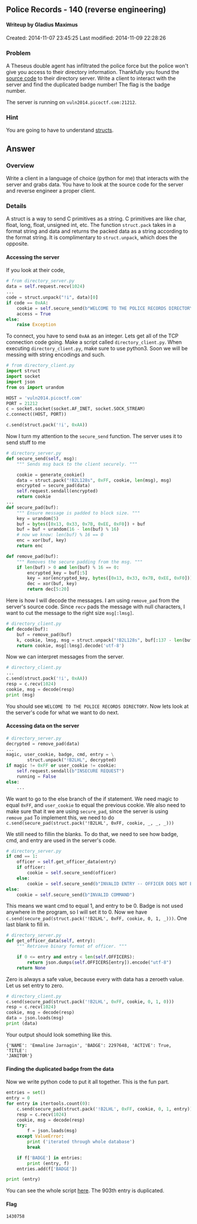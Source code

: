 ## Police Records - 140 (reverse engineering) ##
#### Writeup by Gladius Maximus
Created: 2014-11-07 23:45:25
Last modified: 2014-11-09 22:28:26

### Problem ###

A Theseus double agent has infiltrated the police force but the police won't
give you access to their directory information. Thankfully you found the
[source code](directory_server.py) to their directory server. Write a client to
interact with the server and find the duplicated badge number! The flag is the
badge number.

The server is running on `vuln2014.picoctf.com:21212`.

### Hint ###

You are going to have to understand
[structs](https://docs.python.org/2/library/struct.html).

## Answer ##

### Overview ###

Write a client in a language of choice (python for me) that interacts with the
server and grabs data. You have to look at the source code for the server and
reverse engineer a proper client.

### Details ###

A struct is a way to send C primitives as a string. C primitives are like char,
float, long, float, unsigned int, etc. The function `struct.pack` takes in a
format string and data and returns the packed data as a string according to the format string. It is
complimentary to `struct.unpack`, which does the opposite.

#### Accessing the server ####

If you look at their code,

```python
# from directory_server.py
data = self.request.recv(1024)
...
code = struct.unpack("!i", data)[0]
if code == 0xAA:
    cookie = self.secure_send(b"WELCOME TO THE POLICE RECORDS DIRECTORY")
    access = True
else:
    raise Exception
```

To connect, you have to send `0xAA` as an integer. Lets get all of the TCP
connection code going. Make a script called `directory_client.py`. When
executing `directory_client.py`, make sure to use python3. Soon we will be
messing with string encodings and such.

```python
# from directory_client.py
import struct
import socket
import json
from os import urandom

HOST = 'vuln2014.picoctf.com'
PORT = 21212
c = socket.socket(socket.AF_INET, socket.SOCK_STREAM)
c.connect((HOST, PORT))

c.send(struct.pack('!i', 0xAA))
```

Now I turn my attention to the `secure_send` function. The server uses it to
send stuff to me

```python
# directory_server.py
def secure_send(self, msg):
    """ Sends msg back to the client securely. """

    cookie = generate_cookie()
    data = struct.pack("!B2L128s", 0xFF, cookie, len(msg), msg)
    encrypted = secure_pad(data)
    self.request.sendall(encrypted)
    return cookie
...
def secure_pad(buf):
    """ Ensure message is padded to block size. """
    key = urandom(5)
    buf = bytes([0x13, 0x33, 0x7B, 0xEE, 0xF0]) + buf
    buf = buf + urandom(16 - len(buf) % 16)
	# now we know: len(buf) % 16 == 0
    enc = xor(buf, key)
    return enc

def remove_pad(buf):
    """ Removes the secure padding from the msg. """
    if len(buf) > 0 and len(buf) % 16 == 0:
        encrypted_key = buf[:5]
        key = xor(encrypted_key, bytes([0x13, 0x33, 0x7B, 0xEE, 0xF0]))
        dec = xor(buf, key)
        return dec[5:20]
```
<!---
So the server sends a message of 0xFF, a cookie, the length of the
message, and then the actual message. The message itself is padded with the
same five bytes each time. Then bytes are added at the end, until the length of
the message is a multiple of 16. It xors that with a random key.

Intermission for cryptography. For any $a$ and $b$, $a \oplus b$ \oplus b = a$
($\oplus$ stands for xor). xor has the special property that if $a \oplus b =
c$, then $a \oplus c = b$. This means xor is its own inverse. That will come in
handy later.

If I want to remove the padding, since I know exactly the first five bytes, I
xor them with the first five elements of buffer. Since the ciphertext, $c$, was
made by xoring the message, $m$, with the key, $k$, we have $c = m \oplus
k$. If we know the first part of the message, using the inverse property of xor
stated above, we have $m \oplus c = k$. So we can get the key if part of the
message and part of the ciphertext are known. The `remove_pad` function does
exactly this. It gets the first five bytes of the message, and xors them with
the plaintext they represent. The client and the server both need to always
start the message with known plaintext, so the client can decrypt the
messages. Then we use that key to decrypt the message.
-->

Here is how I will decode the messages. I am using `remove_pad` from the
server's source code. Since `recv` pads the message with null characters, I
want to cut the message to the right size `msg[:lmsg]`.

```python
# directory_client.py
def decode(buf):
    buf = remove_pad(buf)
    k, cookie, lmsg, msg = struct.unpack("!B2L128s", buf[:137 - len(buf)])
    return cookie, msg[:lmsg].decode('utf-8')
```

Now we can interpret messages from the server.

```python
# directory_client.py
...
c.send(struct.pack('!i', 0xAA))
resp = c.recv(1024)
cookie, msg = decode(resp)
print (msg)
```

You should see `WELCOME TO THE POLICE RECORDS DIRECTORY`. Now lets look at the
server's code for what we want to do next.

#### Accessing data on the server ####

```python
# directory_server.py
decrypted = remove_pad(data)
...
magic, user_cookie, badge, cmd, entry = \
        struct.unpack("!B2LHL", decrypted)
if magic != 0xFF or user_cookie != cookie:
    self.request.sendall(b"INSECURE REQUEST")
    running = False
else:
    ...
```

We want to go to the else branch of the if statement. We need magic to equal
`0xFF`, and `user_cookie` to equal the previous cookie. We also need to make sure
that it we are using `secure_pad`, since the server is using `remove_pad` To
implement this, we need to do `c.send(secure_pad(struct.pack('!B2LHL', 0xFF,
cookie, _, _, _)))`

We still need to fillin the blanks. To do that, we need to see how badge, cmd,
and entry are used in the server's code.

```python
# directory_server.py
if cmd == 1:
    officer = self.get_officer_data(entry)
    if officer:
        cookie = self.secure_send(officer)
    else:
        cookie = self.secure_send(b"INVALID ENTRY -- OFFICER DOES NOT EXIST")
else:
    cookie = self.secure_send(b"INVALID COMMAND")
```

This means we want cmd to equal 1, and entry to be 0. Badge is not used
anywhere in the program, so I will set it to 0. Now we have
`c.send(secure_pad(struct.pack('!B2LHL', 0xFF, cookie, 0, 1, _)))`. One last
blank to fill in.

```python
# directory_server.py
def get_officer_data(self, entry):
    """ Retrieve binary format of officer. """

    if 0 <= entry and entry < len(self.OFFICERS):
        return json.dumps(self.OFFICERS[entry]).encode("utf-8")
    return None
```

Zero is always a safe value, because every with data has a zeroeth value. Let
us set entry to zero.

```python
# directory_client.py
c.send(secure_pad(struct.pack('!B2LHL', 0xFF, cookie, 0, 1, 0)))
resp = c.recv(1024)
cookie, msg = decode(resp)
data = json.loads(msg)
print (data)
```

Your output should look something like this.

    {'NAME': 'Emmaline Jarnagin', 'BADGE': 2297648, 'ACTIVE': True, 'TITLE':
    'JANITOR'}

#### Finding the duplicated badge from the data ####

Now we write python code to put it all together. This is the fun part.

```python
entries = set()
entry = 0
for entry in itertools.count(0):
    c.send(secure_pad(struct.pack('!B2LHL', 0xFF, cookie, 0, 1, entry)))
    resp = c.recv(1024)
    cookie, msg = decode(resp)
    try:
        f = json.loads(msg)
    except ValueError:
        print ('iterated through whole database')
        break

    if f['BADGE'] in entries:
        print (entry, f)
    entries.add(f['BADGE'])

print (entry)
```

You can see the whole script [here](directory_client.py). The 903th entry is
duplicated.

#### Flag ####

    1430758

